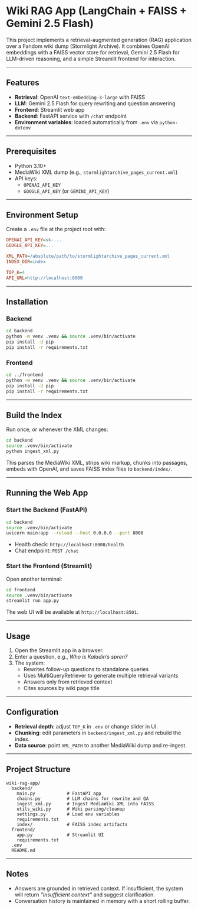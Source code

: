 # Wiki RAG App (LangChain + FAISS + Gemini 2.5 Flash)

This project implements a retrieval-augmented generation (RAG) application over a Fandom wiki dump (Stormlight Archive). It combines OpenAI embeddings with a FAISS vector store for retrieval, Gemini 2.5 Flash for LLM-driven reasoning, and a simple Streamlit frontend for interaction.

---

## Features
- **Retrieval**: OpenAI `text-embedding-3-large` with FAISS
- **LLM**: Gemini 2.5 Flash for query rewriting and question answering
- **Frontend**: Streamlit web app
- **Backend**: FastAPI service with `/chat` endpoint
- **Environment variables**: loaded automatically from `.env` via `python-dotenv`

---

## Prerequisites
- Python 3.10+
- MediaWiki XML dump (e.g., `stormlightarchive_pages_current.xml`)
- API keys:
  - `OPENAI_API_KEY`
  - `GOOGLE_API_KEY` (or `GEMINI_API_KEY`)

---

## Environment Setup

Create a `.env` file at the project root with:

```ini
OPENAI_API_KEY=sk-...
GOOGLE_API_KEY=...

XML_PATH=/absolute/path/to/stormlightarchive_pages_current.xml
INDEX_DIR=index

TOP_K=4
API_URL=http://localhost:8000
```

---

## Installation

### Backend
```bash
cd backend
python -m venv .venv && source .venv/bin/activate
pip install -U pip
pip install -r requirements.txt
```

### Frontend
```bash
cd ../frontend
python -m venv .venv && source .venv/bin/activate
pip install -U pip
pip install -r requirements.txt
```

---

## Build the Index

Run once, or whenever the XML changes:

```bash
cd backend
source .venv/bin/activate
python ingest_xml.py
```

This parses the MediaWiki XML, strips wiki markup, chunks into passages, embeds with OpenAI, and saves FAISS index files to `backend/index/`.

---

## Running the Web App

### Start the Backend (FastAPI)
```bash
cd backend
source .venv/bin/activate
uvicorn main:app --reload --host 0.0.0.0 --port 8000
```

- Health check: `http://localhost:8000/health`  
- Chat endpoint: `POST /chat`

### Start the Frontend (Streamlit)
Open another terminal:

```bash
cd frontend
source .venv/bin/activate
streamlit run app.py
```

The web UI will be available at `http://localhost:8501`.

---

## Usage

1. Open the Streamlit app in a browser.
2. Enter a question, e.g., *Who is Kaladin’s spren?*
3. The system:
   - Rewrites follow-up questions to standalone queries
   - Uses MultiQueryRetriever to generate multiple retrieval variants
   - Answers only from retrieved context
   - Cites sources by wiki page title

---

## Configuration

- **Retrieval depth**: adjust `TOP_K` in `.env` or change slider in UI.
- **Chunking**: edit parameters in `backend/ingest_xml.py` and rebuild the index.
- **Data source**: point `XML_PATH` to another MediaWiki dump and re-ingest.

---

## Project Structure

```
wiki-rag-app/
  backend/
    main.py            # FastAPI app
    chains.py          # LLM chains for rewrite and QA
    ingest_xml.py      # Ingest MediaWiki XML into FAISS
    utils_wiki.py      # Wiki parsing/cleanup
    settings.py        # Load env variables
    requirements.txt
    index/             # FAISS index artifacts
  frontend/
    app.py             # Streamlit UI
    requirements.txt
  .env
  README.md
```

---

## Notes

- Answers are grounded in retrieved context. If insufficient, the system will return *"Insufficient context"* and suggest clarification.
- Conversation history is maintained in memory with a short rolling buffer.
